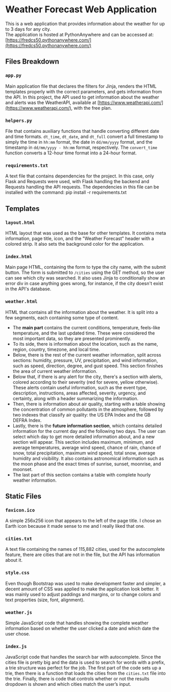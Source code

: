 # Weather Forecast Web Application

This is a web application that provides information about the weather for up to 3 days for any city.  
The application is hosted at PythonAnywhere and can be accessed at: [https://fredcs50.pythonanywhere.com/](https://fredcs50.pythonanywhere.com/)

## Files Breakdown

### `app.py`
Main application file that declares the filters for Jinja, renders the HTML templates properly with the correct parameters, and gets information from the API. In this project, the API used to get information about the weather and alerts was the WeatherAPI, available at [https://www.weatherapi.com/](https://www.weatherapi.com/), with the free plan.

### `helpers.py`
File that contains auxiliary functions that handle converting different date and time formats. `dt_time`, `dt_date`, and `dt_full` convert a full timestamp to simply the time in `hh:mm` format, the date in `dd/mm/yyyy` format, and the timestamp in `dd/mm/yyyy - hh:mm` format, respectively. The `convert_time` function converts a 12-hour time format into a 24-hour format.

### `requirements.txt`
A text file that contains dependencies for the project. In this case, only Flask and Requests were used, with Flask handling the backend and Requests handling the API requests. The dependencies in this file can be installed with the command: pip install -r requirements.txt

## Templates

### `layout.html`
HTML layout that was used as the base for other templates. It contains meta information, page title, icon, and the "Weather Forecast" header with a colored strip. It also sets the background color for the application.

### `index.html`
Main page HTML, containing the form to type the city name, with the submit button. The form is submitted to `/cities` using the GET method, so the user can see which city was searched. It also uses Jinja to conditionally show an error div in case anything goes wrong, for instance, if the city doesn't exist in the API's database.

### `weather.html`
HTML that contains all the information about the weather. It is split into a few segments, each containing some type of content. 

- The **main part** contains the current conditions, temperature, feels-like temperature, and the last updated time. These were considered the most important data, so they are presented prominently.
- To its side, there is information about the location, such as the name, region, country, timezone, and local time.
- Below, there is the rest of the current weather information, split across sections: humidity, pressure, UV, precipitation, and wind information, such as speed, direction, degree, and gust speed. This section finishes the area of current weather information.
- Below that, if there is any alert for the city, there's a section with alerts, colored according to their severity (red for severe, yellow otherwise). These alerts contain useful information, such as the event type, description, instructions, areas affected, severity, urgency, and certainty, along with a header summarizing the information.
- Then, there is information about air quality, starting with a table showing the concentration of common pollutants in the atmosphere, followed by two indexes that classify air quality: the US EPA Index and the GB DEFRA Index.
- Lastly, there is the **future information section**, which contains detailed information for the current day and the following two days. The user can select which day to get more detailed information about, and a new section will appear. This section includes maximum, minimum, and average temperatures, average wind speed, chance of rain, chance of snow, total precipitation, maximum wind speed, total snow, average humidity and visibility. It also contains astronomical information such as the moon phase and the exact times of sunrise, sunset, moonrise, and moonset.
- The last part of this section contains a table with complete hourly weather information.

## Static Files

### `favicon.ico`
A simple 256x256 icon that appears to the left of the page title. I chose an Earth icon because it made sense to me and I really liked that one.

### `cities.txt`
A text file containing the names of 115,882 cities, used for the autocomplete feature, there are cities that are not in the file, but the API has information about it.

### `style.css`
Even though Bootstrap was used to make development faster and simpler, a decent amount of CSS was applied to make the application look better. It was mainly used to adjust paddings and margins, or to change colors and text properties (size, font, alignment).

### `weather.js`
Simple JavaScript code that handles showing the complete weather information based on whether the user clicked a date and which date the user chose.

### `index.js`
JavaScript code that handles the search bar with autocomplete. Since the cities file is pretty big and the data is used to search for words with a prefix, a trie structure was perfect for the job. The first part of the code sets up a trie, then there is a function that loads the cities from the `cities.txt` file into the trie. Finally, there is code that controls whether or not the results dropdown is shown and which cities match the user’s input.
